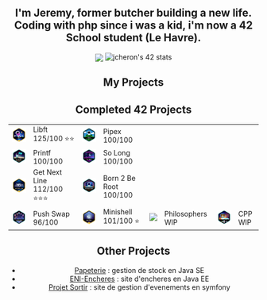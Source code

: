 <div align="center">
	<div align="center">
		<h2>
			I'm Jeremy, former butcher building a new life. Coding with php since i was a kid, i'm now a 42 School student (Le Havre).
		</h2>
	</div>
	<div align="center">
	<img src="https://avatars.githubusercontent.com/u/129049665?v=4" align="center" height="" width="" />
	<img src="https://badge.mediaplus.ma/colorfulwaves/jcheron?1337Badge=off&UM6P=off" alt="jcheron's 42 stats">
	</div>
	<div align="center">
		<h2>
			My Projects
		</h2>
	</div>
	<div align="center">
		<table>
			<thead>
				<tr>
					<h2>
						Completed 42 Projects
					</h2>
				</tr>
			</thead>
			<tr>
				<td>
					<img src="/assets/libftm.png">
				</td>
				<td>
					Libft 125/100 ⭐⭐
				</td>
				<td>
					<img src="/assets/pipexe.png">
				</td>
				<td>
					Pipex 100/100
				</td>
			</tr>
			<tr>
				<td>
					<img src="/assets/ft_printfe.png">
				</td>
				<td>
					Printf 100/100
				</td>
				<td>
					<img src="/assets/so_longe.png">
				</td>
				<td>
					So Long 100/100
				</td>
			</tr>
			<tr>
				<td>
					<img src="/assets/get_next_linem.png">
				</td>
				<td>
					Get Next Line 112/100 ⭐⭐⭐
				</td>
				<td>
					<img src="/assets/born2beroote.png">
				</td>
				<td>
					Born 2 Be Root 100/100
				</td>
			</tr>
			<tr>
				<td>
					<img src="/assets/push_swape.png">
				</td>
				<td>
					Push Swap 96/100
				</td>
				<td>
					<img src="/assets/minishellm.png">
				</td>
				<td>
					Minishell 101/100 ⭐
				</td>
				<td>
					<img src="/assets/philosophers.png">
				</td>
				<td>
					Philosophers WIP
				</td>
				<td>
					<img src="/assets/cppe.png">
				</td>
				<td>
					CPP WIP
				</td>
			</tr>
		</table>
	</div>
	<div align="center">
		<h2> Other Projects </h2>
		<ul>
			<li>
				<a href="https://github.com/JeremyCheron/papeterie">Papeterie</a> : gestion de stock en Java SE
			</li>
			<li>
				<a href="https://github.com/JeremyCheron/eni-encheres">ENI-Encheres</a> : site d'encheres en Java EE
			</li>
			<li>
				<a href="https://github.com/JeremyCheron/projet-sortir">Projet Sortir</a> : site de gestion d'evenements en symfony
			</li>
		</ul>
	</div>
</div>

